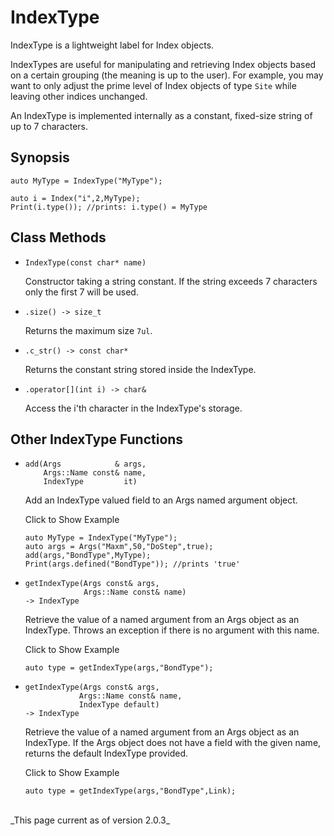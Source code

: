 # IndexType #

IndexType is a lightweight label for Index objects. 

IndexTypes are useful for manipulating and retrieving Index
objects based on a certain grouping (the meaning is up to 
the user). For example, you may want to only adjust the prime
level of Index objects of type `Site` while leaving other 
indices unchanged.

An IndexType is implemented internally as a constant, fixed-size
string of up to 7 characters.


## Synopsis

    auto MyType = IndexType("MyType");

    auto i = Index("i",2,MyType);
    Print(i.type()); //prints: i.type() = MyType


## Class Methods ##

* `IndexType(const char* name)`

  Constructor taking a string constant. If the string exceeds 7 
  characters only the first 7 will be used.

* `.size() -> size_t` 

   Returns the maximum size `7ul`. 

* `.c_str() -> const char*` 

   Returns the constant string stored inside the IndexType.

* `.operator[](int i) -> char&` 

  Access the i'th character in the IndexType's storage.

## Other IndexType Functions

* ```
  add(Args            & args, 
      Args::Name const& name, 
      IndexType         it)
  ```

  Add an IndexType valued field to an Args named argument object.

  <div class="example_clicker">Click to Show Example</div>

      auto MyType = IndexType("MyType");
      auto args = Args("Maxm",50,"DoStep",true);
      add(args,"BondType",MyType);
      Print(args.defined("BondType")); //prints 'true'

* ```
  getIndexType(Args const& args, 
               Args::Name const& name) 
  -> IndexType
  ```

  Retrieve the value of a named argument from an Args object
  as an IndexType.
  Throws an exception if there is no argument with this name.

  <div class="example_clicker">Click to Show Example</div>

      auto type = getIndexType(args,"BondType");

* ```
  getIndexType(Args const& args, 
              Args::Name const& name, 
              IndexType default) 
  -> IndexType
  ```

  Retrieve the value of a named argument from an Args object
  as an IndexType. If the Args object does not have a field with
  the given name, returns the default IndexType provided.

  <div class="example_clicker">Click to Show Example</div>

      auto type = getIndexType(args,"BondType",Link);


<br/>
_This page current as of version 2.0.3_
